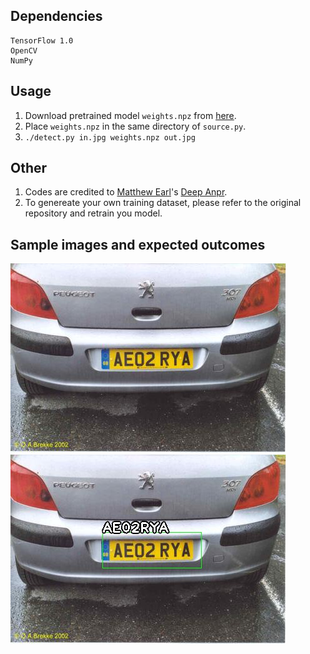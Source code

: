 ## Dependencies
```
TensorFlow 1.0
OpenCV
NumPy
```

## Usage
1. Download pretrained model `weights.npz` from [here](https://drive.google.com/file/d/0B-MtVXQMUxQiZElfSy1ON09QQ0U/view?usp=sharing).
2. Place `weights.npz` in the same directory of `source.py`.
3. `./detect.py in.jpg weights.npz out.jpg`

## Other
1. Codes are credited to [Matthew Earl](https://github.com/matthewearl)'s [Deep Anpr](https://github.com/matthewearl/deep-anpr).
2. To genereate your own training dataset, please refer to the original repository and retrain you model.

## Sample images and expected outcomes
![Input](/static/in.jpg)
![Output](/static/out.jpg)

